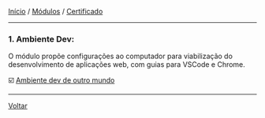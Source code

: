 [Início](https://github.com/Thalyalm/rocketseat-trilha-fundamentar) /
[Módulos](https://github.com/Thalyalm/rocketseat-trilha-fundamentar/tree/main/modulos) /
[Certificado](https://github.com/Thalyalm/rocketseat-trilha-fundamentar/tree/main/certificado)

---

### 1. Ambiente Dev:

O módulo propõe configurações ao computador para viabilização do desenvolvimento de aplicações web, com guias para VSCode e Chrome.

:ballot_box_with_check: [Ambiente dev de outro mundo](/modulos/ambiente-dev/ambiente-dev-de-outro-mundo)

---

[Voltar](https://github.com/Thalyalm/rocketseat-trilha-fundamentar/tree/main/modulos)